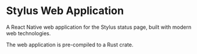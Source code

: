 # Stylus Web Application

A React Native web application for the Stylus status page, built with modern web
technologies.

The web application is pre-compiled to a Rust crate.

